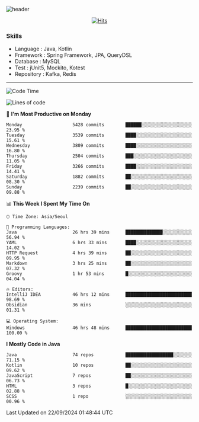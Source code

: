 <!-- Github Profile Readme로 프로필 꾸미기 : https://zzsza.github.io/development/2020/07/10/make-github-profile-readme/ -->

<!-- github theme -->
  <!-- 
    ![header](https://capsule-render.vercel.app/api?type=slice&color=e0f0e3&height=150&section=header&text=beasy&fontSize=45)
  -->
  ![header](https://capsule-render.vercel.app/api?type=soft&color=e0f0e3&height=150&section=header&text=Choi-YongSeok&fontSize=55&animation=twinkling)


<!-- hits count : https://hits.seeyoufarm.com/ -->
<div align=center>
    
  [![Hits](https://hits.seeyoufarm.com/api/count/incr/badge.svg?url=https%3A%2F%2Fgithub.com%2Fchoi-ys&count_bg=%2379C83D&title_bg=%23555555&icon=&icon_color=%23E7E7E7&title=hits&edge_flat=false)](https://hits.seeyoufarm.com)

</div>


<!-- Committed Top Lang -->
<div align=center>
</div>


### Skills
 - Language : Java, Kotlin
 - Framework : Spring Framework, JPA, QueryDSL
 - Database : MySQL
 - Test : jUnit5, Mockito, Kotest
 - Repository : Kafka, Redis

---

<!--START_SECTION:waka-->
![Code Time](http://img.shields.io/badge/Code%20Time-4%2C613%20hrs%2052%20mins-blue)

![Lines of code](https://img.shields.io/badge/From%20Hello%20World%20I%27ve%20Written-15.0%20million%20lines%20of%20code-blue)

📅 **I'm Most Productive on Monday** 

```text
Monday                   5428 commits        ██████░░░░░░░░░░░░░░░░░░░   23.95 % 
Tuesday                  3539 commits        ████░░░░░░░░░░░░░░░░░░░░░   15.61 % 
Wednesday                3809 commits        ████░░░░░░░░░░░░░░░░░░░░░   16.80 % 
Thursday                 2504 commits        ███░░░░░░░░░░░░░░░░░░░░░░   11.05 % 
Friday                   3266 commits        ████░░░░░░░░░░░░░░░░░░░░░   14.41 % 
Saturday                 1882 commits        ██░░░░░░░░░░░░░░░░░░░░░░░   08.30 % 
Sunday                   2239 commits        ██░░░░░░░░░░░░░░░░░░░░░░░   09.88 % 
```


📊 **This Week I Spent My Time On** 

```text
🕑︎ Time Zone: Asia/Seoul

💬 Programming Languages: 
Java                     26 hrs 39 mins      ██████████████░░░░░░░░░░░   56.94 % 
YAML                     6 hrs 33 mins       ████░░░░░░░░░░░░░░░░░░░░░   14.02 % 
HTTP Request             4 hrs 39 mins       ██░░░░░░░░░░░░░░░░░░░░░░░   09.95 % 
Markdown                 3 hrs 25 mins       ██░░░░░░░░░░░░░░░░░░░░░░░   07.32 % 
Groovy                   1 hr 53 mins        █░░░░░░░░░░░░░░░░░░░░░░░░   04.04 % 

🔥 Editors: 
IntelliJ IDEA            46 hrs 12 mins      █████████████████████████   98.69 % 
Obsidian                 36 mins             ░░░░░░░░░░░░░░░░░░░░░░░░░   01.31 % 

💻 Operating System: 
Windows                  46 hrs 48 mins      █████████████████████████   100.00 % 
```

**I Mostly Code in Java** 

```text
Java                     74 repos            ██████████████████░░░░░░░   71.15 % 
Kotlin                   10 repos            ██░░░░░░░░░░░░░░░░░░░░░░░   09.62 % 
JavaScript               7 repos             ██░░░░░░░░░░░░░░░░░░░░░░░   06.73 % 
HTML                     3 repos             █░░░░░░░░░░░░░░░░░░░░░░░░   02.88 % 
SCSS                     1 repo              ░░░░░░░░░░░░░░░░░░░░░░░░░   00.96 % 
```




 Last Updated on 22/09/2024 01:48:44 UTC
<!--END_SECTION:waka-->

<!-- 
![footer](https://capsule-render.vercel.app/api?section=footer&type=slice&color=e0f0e3)
-->

